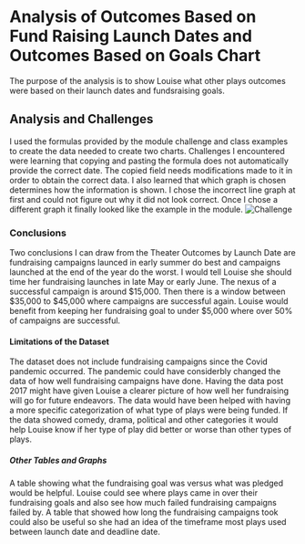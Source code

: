 # Analysis of Outcomes Based on Fund Raising Launch Dates and Outcomes Based on Goals Chart
The purpose of the analysis is to show Louise what other plays outcomes were based on their launch dates and fundsraising goals. 
## Analysis and Challenges
I used the formulas provided by the module challenge and class examples to create the data needed to create two charts. Challenges I encountered were learning that copying and pasting the formula does not automatically provide the correct date. The copied field needs modifications made to it in order to obtain the correct data. I also learned that which graph is chosen determines how the information is shown. I chose the incorrect line graph at first and could not figure out why it did not look correct. Once I chose a different graph it finally looked like the example in the module.
![Challenge](https://user-images.githubusercontent.com/105513491/170895187-ab6f9484-ef68-4643-8dec-f629a70d8596.png)
### Conclusions
Two conclusions I can draw from the Theater Outcomes by Launch Date are fundraising campaigns launced in early summer do best and campaigns launched at the end of the year do the worst. I would tell Louise she should time her fundraising launches in late May or early June. 
The nexus of a successful campaign is around $15,000. Then there is a window between $35,000 to $45,000 where campaigns are successful again. Louise would benefit from keeping her fundraising goal to under $5,000 where over 50% of campaigns are successful.
#### Limitations of the Dataset
The dataset does not include fundraising campaigns since the Covid pandemic occurred. The pandemic could have considerbly changed the data of how well fundraising campaigns have done. Having the data post 2017 might have given Louise a clearer picture of how well her fundraising will go for future endeavors. The data would have been helped with having a more specific categorization of what type of plays were being funded. If the data showed comedy, drama, political and other categories it would help Louise know if her type of play did better or worse than other types of plays.
##### Other Tables and Graphs
A table showing what the fundraising goal was versus what was pledged would be helpful. Louise could see where plays came in over their fundraising goals and also see how much failed fundraising campaigns failed by. A table that showed how long the fundraising campaigns took could also be useful so she had an idea of the timeframe most plays used between launch date and deadline date.
